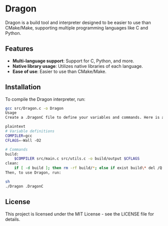 # Dragon

Dragon is a build tool and interpreter designed to be easier to use than CMake/Make, supporting multiple programming languages like C and Python.

## Features

- **Multi-language support**: Support for C, Python, and more.
- **Native library usage**: Utilizes native libraries of each language.
- **Ease of use**: Easier to use than CMake/Make.


## Installation

To compile the Dragon interpreter, run:

```sh
gcc src/Dragon.c -o Dragon
Usage
Create a .DragonC file to define your variables and commands. Here is an example:

plaintext
# Variable definitions
COMPILER=gcc
CFLAGS=-Wall -O2

# Commands
build:
    $COMPILER src/main.c src/utils.c -o build/output $CFLAGS
clean:
    if [ -d build ]; then rm -rf build/*; else if exist build\* del /Q build\*; fi
Then, to use Dragon, run:

sh
./Dragon .DragonC
```
## License
This project is licensed under the MIT License - see the LICENSE file for details.
